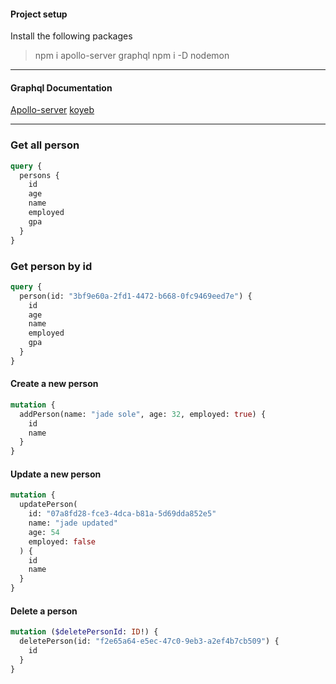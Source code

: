 #### Project setup

Install the following packages

> npm i apollo-server graphql
> npm i -D nodemon

---

#### Graphql Documentation

[Apollo-server](https://www.apollographql.com/docs/apollo-server/getting-started/)
[koyeb](https://www.koyeb.com/tutorials/deploy-a-graphql-api-with-mongodb-atlas-and-apollo-server-on-koyeb)

---

### Get all person

```graphql
query {
  persons {
    id
    age
    name
    employed
    gpa
  }
}
```

### Get person by id

```graphql
query {
  person(id: "3bf9e60a-2fd1-4472-b668-0fc9469eed7e") {
    id
    age
    name
    employed
    gpa
  }
}
```

#### Create a new person

```graphql
mutation {
  addPerson(name: "jade sole", age: 32, employed: true) {
    id
    name
  }
}
```

#### Update a new person

```graphql
mutation {
  updatePerson(
    id: "07a8fd28-fce3-4dca-b81a-5d69dda852e5"
    name: "jade updated"
    age: 54
    employed: false
  ) {
    id
    name
  }
}
```

#### Delete a person

```graphql
mutation ($deletePersonId: ID!) {
  deletePerson(id: "f2e65a64-e5ec-47c0-9eb3-a2ef4b7cb509") {
    id
  }
}
```
